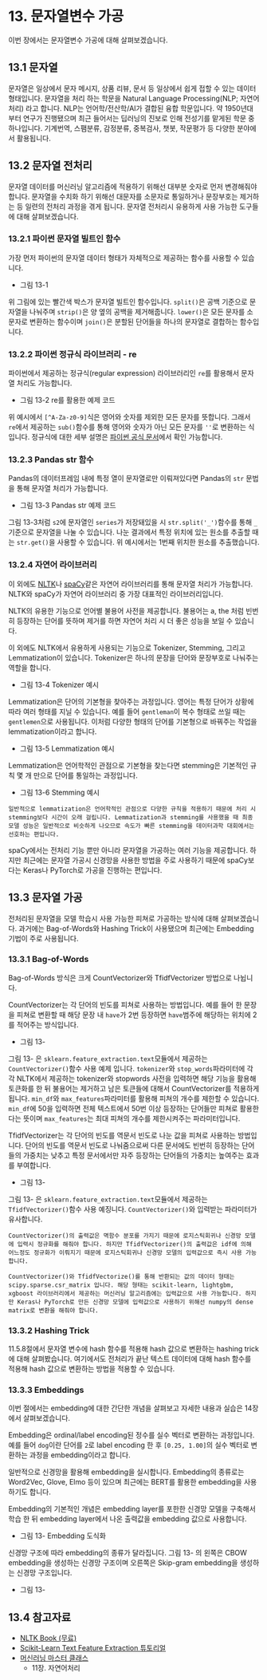 # 13. 문자열변수 가공

이번 장에서는 문자열변수 가공에 대해 살펴보겠습니다. 

## 13.1 문자열

문자열은 일상에서 문자 메시지, 상품 리뷰, 문서 등 일상에서 쉽게 접할 수 있는 데이터 형태입니다. 문자열을 처리 하는 학문을 Natural Language Processing(NLP; 자연어처리) 라고 합니다. NLP는 언어학/전산학/AI가 결합된 융합 학문입니다. 약 1950년대부터 연구가 진행됐으며 최근 들어서는 딥러닝의 진보로 인해 전성기를 맡게된 학문 중 하나입니다. 기계번역, 스팸분류, 감정분류, 중복검사, 챗봇, 작문평가 등 다양한 분야에서 활용됩니다. 

## 13.2 문자열 전처리

문자열 데이터를 머신러닝 알고리즘에 적용하기 위해선 대부분 숫자로 먼저 변경해줘야 합니다. 문자열을 수치화 하기 위해선 대문자를 소문자로 통일하거나 문장부호는 제거하는 등 일련의 전처리 과정을 겪게 됩니다. 문자열 전처리시 유용하게 사용 가능한 도구들에 대해 살펴보겠습니다. 

### 13.2.1 파이썬 문자열 빌트인 함수

가장 먼저 파이썬의 문자열 데이터 형태가 자체적으로 제공하는 함수를 사용할 수 있습니다. 

- 그림 13-1

위 그림에 있는 빨간색 박스가 문자열 빌트인 함수입니다. `split()`은 공백 기준으로 문자열을 나눠주며 `strip()`은 양 옆의 공백을 제거해줍니다. `lower()`은 모든 문자를 소문자로 변환하는 함수이며 `join()`은 분할된 단어들을 하나의 문자열로 결합하는 함수입니다. 

### 13.2.2 파이썬 정규식 라이브러리 - re

파이썬에서 제공하는 정규식(regular expression) 라이브러리인 `re`를 활용해서 문자열 처리도 가능합니다. 

- 그림 13-2 re를 활용한 예제 코드

위 예시에서 `[^A-Za-z0-9]`식은 영어와 숫자를 제외한 모든 문자를 뜻합니다. 그래서 `re`에서 제공하는 `sub()`함수를 통해 영어와 숫자가 아닌 모든 문자를 `''`로 변환하는 식입니다. 정규식에 대한 세부 설명은 [파이썬 공식 문서](https://docs.python.org/3/howto/regex.html)에서 확인 가능합니다. 

### 13.2.3 Pandas str 함수

Pandas의 데이터프레임 내에 특정 열이 문자열로만 이뤄져있다면 Pandas의 `str` 문법을 통해 문자열 처리가 가능합니다. 

- 그림 13-3 Pandas str 예제 코드

그림 13-3처럼 `s2`에 문자열인 `series`가 저장돼있을 시 `str.split('_')`함수를 통해 `_`기준으로 문자열을 나눌 수 있습니다. 나눈 결과에서 특정 위치에 있는 원소를 추출할 때는 `str.get()`을 사용할 수 있습니다. 위 예시에서는 1번째 위치한 원소를 추출했습니다. 

### 13.2.4 자연어 라이브러리

이 외에도 [NLTK](http://www.nltk.org/)나 [spaCy](https://github.com/explosion/spaCy)같은 자연어 라이브러리를 통해 문자열 처리가 가능합니다. NLTK와 spaCy가 자연어 라이브러리 중 가장 대표적인 라이브러리입니다. 

NLTK의 유용한 기능으로 언어별 불용어 사전을 제공합니다. 불용어는 a, the 처럼 빈번히 등장하는 단어를 뜻하며 제거를 하면 자연어 처리 시 더 좋은 성능을 보일 수 있습니다. 

이 외에도 NLTK에서 유용하게 사용되는 기능으로 Tokenizer, Stemming, 그리고 Lemmatization이 있습니다. Tokenizer은 하나의 문장을 단어와 문장부호로 나눠주는 역할을 합니다. 

- 그림 13-4 Tokenizer 예시

Lemmatization은 단어의 기본형을 찾아주는 과정입니다. 영어는 특정 단어가 상황에 따라 여러 형태를 지닐 수 있습니다. 예를 들어 `gentleman`이 복수 형태로 쓰일 때는 `gentlemen`으로 사용됩니다. 이처럼 다양한 형태의 단어를 기본형으로 바꿔주는 작업을 lemmatization이라고 합니다. 

- 그림 13-5 Lemmatization 예시

Lemmatization은 언어학적인 관점으로 기본형을 찾는다면 stemming은 기본적인 규칙 몇 개 만으로 단어를 통일하는 과정입니다. 

- 그림 13-6 Stemming 예시

```{tip}
일반적으로 lemmatization은 언어학적인 관점으로 다양한 규칙을 적용하기 때문에 처리 시 stemming보다 시간이 오래 걸립니다. Lemmatization과 stemming를 사용했을 때 최종 모델 성능은 일반적으로 비슷하게 나오므로 속도가 빠른 stemming을 데이터과학 대회에서는 선호하는 편입니다. 
```

spaCy에서는 전처리 기능 뿐만 아니라 문자열을 가공하는 여러 기능을 제공합니다. 하지만 최근에는 문자열 가공시 신경망을 사용한 방법을 주로 사용하기 때문에 spaCy보다는 Keras나 PyTorch로 가공을 진행하는 편입니다. 

## 13.3 문자열 가공

전처리된 문자열을 모델 학습시 사용 가능한 피쳐로 가공하는 방식에 대해 살펴보겠습니다. 과거에는 Bag-of-Words와 Hashing Trick이 사용됐으며 최근에는 Embedding 기법이 주로 사용됩니다. 

### 13.3.1 Bag-of-Words 

Bag-of-Words 방식은 크게 CountVectorizer와 TfidfVectorizer 방법으로 나뉩니다. 

CountVectorizer는 각 단어의 빈도를 피쳐로 사용하는 방법입니다. 예를 들어 한 문장을 피쳐로 변환할 때 해당 문장 내 `have`가 2번 등장하면 `have`범주에 해당하는 위치에 2를 적어주는 방식입니다. 

- 그림 13-

그림 13- 은 `sklearn.feature_extraction.text`모듈에서 제공하는 `CountVectorizer()`함수 사용 예제 입니다. `tokenizer`와 `stop_words`파라미터에 각각 NLTK에서 제공하는 tokenizer와 stopwords 사전을 입력하면 해당 기능을 활용해 토큰화를 한 뒤 불용어는 제거하고 남은 토큰들에 대해서 CountVectorizer를 적용하게 됩니다. `min_df`와 `max_features`파라미터를 활용해 피쳐의 개수를 제한할 수 있습니다. `min_df`에 50을 입력하면 전체 텍스트에서 50번 이상 등장하는 단어들만 피쳐로 활용한다는 뜻이며 `max_features`는 최대 피쳐의 개수를 제한시켜주는 파라미터입니다. 

TfidfVectorizer는 각 단어의 빈도를 역문서 빈도로 나눈 값을 피쳐로 사용하는 방법입니다. 단어의 빈도를 역문서 빈도로 나눠줌으로써 다른 문서에도 빈번히 등장하는 단어들의 가중치는 낮추고 특정 문서에서만 자주 등장하는 단어들의 가중치는 높여주는 효과를 부여합니다. 

- 그림 13-

그림 13- 은 `sklearn.feature_extraction.text`모듈에서 제공하는 `TfidfVectorizer()`함수 사용 예징니다. `CountVectorizer()`와 입력받는 파라미터가 유사합니다. 

```{tip}
CountVectorizer()의 출력값은 멱함수 분포를 가지기 때문에 로지스틱회귀나 신경망 모델에 입력시 정규화를 해줘야 합니다. 하지만 TfidfVectorizer()의 출력값은 idf에 의해 어느정도 정규화가 이뤄지기 때문에 로지스틱회귀나 신경망 모델의 입력값으로 즉시 사용 가능합니다. 
```

```{note}
CountVectorizer()와 TfidfVectorize()를 통해 반환되는 값의 데이터 형태는 scipy.sparse.csr_matrix 입니다. 해당 형태는 scikit-learn, lightgbm, xgboost 라이브러리에서 제공하는 머신러닝 알고리즘에는 입력값으로 사용 가능합니다. 하지만 Keras나 PyTorch로 만든 신경망 모델에 입력값으로 사용하기 위해선 numpy의 dense matrix로 변환을 해줘야 합니다. 
```

### 13.3.2 Hashing Trick

11.5.8절에서 문자열 변수에 hash 함수를 적용해 hash 값으로 변환하는 hashing trick에 대해 살펴봤습니다. 여기에서도 전처리가 끝난 텍스트 데이터에 대해 hash 함수를 적용해 hash 값으로 변환하는 방법을 적용할 수 있습니다. 

### 13.3.3 Embeddings

이번 절에서는 embedding에 대한 간단한 개념을 살펴보고 자세한 내용과 실습은 14장에서 살펴보겠습니다. 

Embedding은 ordinal/label encoding된 정수를 실수 벡터로 변환하는 과정입니다. 예를 들어 `dog`이란 단어를 `2`로 label encoding 한 후 `[0.25, 1.00]`의 실수 벡터로 변환하는 과정을 embedding이라고 합니다. 

일반적으로 신경망을 활용해 embedding을 실시합니다. Embedding의 종류로는 Word2Vec, Glove, Elmo 등이 있으며 최근에는 BERT를 활용한 embedding을 사용하기도 합니다. 

Embedding의 기본적인 개념은 embedding layer를 포한한 신경망 모델을 구축해서 학습 한 뒤 embedding layer에서 나온 출력값을 embedding 값으로 사용합니다. 

- 그림 13- Embedding 도식화

신경망 구조에 따라 embedding의 종류가 달라집니다. 그림 13- 의 왼쪽은 CBOW embedding을 생성하는 신경망 구조이며 오른쪽은 Skip-gram embedding을 생성하는 신경망 구조입니다. 

- 그림 13- 

## 13.4 참고자료

- [NLTK Book (무료)](https://www.nltk.org/book/)
- [Scikit-Learn Text Feature Extraction 튜토리얼](https://scikit-learn.org/stable/modules/feature_extraction.html#text-feature-extraction)
- [머신러닝 마스터 클래스](https://www.upaper.net/jeongyoonlee/1136706)
    - 11장. 자연어처리